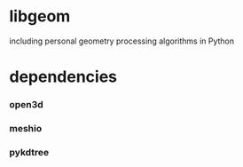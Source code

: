 # libgeom
including personal geometry processing algorithms in Python

# dependencies
### open3d
### meshio
### pykdtree

